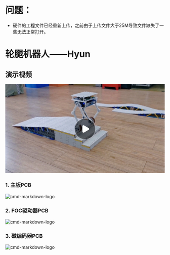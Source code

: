 # 问题：  
- 硬件的工程文件已经重新上传，之前由于上传文件大于25M导致文件缺失了一些无法正常打开。

# 轮腿机器人——Hyun

## 演示视频
<a href="https://www.bilibili.com/video/BV1Ub4y1s737?spm_id_from=333.999.0.0">
<img src="图片/9.jpg">
</a>

### 1. 主板PCB

![cmd-markdown-logo](https://github.com/HuGuoXuang/Hyun/blob/main/%E5%9B%BE%E7%89%87/5.png)

### 2. FOC驱动器PCB

![cmd-markdown-logo](https://github.com/HuGuoXuang/Hyun/blob/main/%E5%9B%BE%E7%89%87/4.png)

### 3. 磁编码器PCB

![cmd-markdown-logo](https://github.com/HuGuoXuang/Hyun/blob/main/%E5%9B%BE%E7%89%87/2.png)

